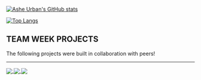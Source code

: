 <!-- <picture>
 <source media="(prefers-color-scheme: dark)" srcset="YOUR-DARKMODE-IMAGE">
 <source media="(prefers-color-scheme: light)" srcset="YOUR-LIGHTMODE-IMAGE">
 <img alt="YOUR-ALT-TEXT" src="YOUR-DEFAULT-IMAGE">
</picture> -->

[![Ashe Urban's GitHub stats](https://github-readme-stats.vercel.app/api?username=asheurban&show_icons=true&theme=calm)](https://github.com/asheurban/github-readme-stats)

[![Top Langs](https://github-readme-stats.vercel.app/api/top-langs/?username=asheurban&layout=compact&theme=calm&hide_progress=true)](https://github.com/asheurban/github-readme-stats)

## TEAM WEEK PROJECTS
The following projects were built in collaboration with peers!
<hr />
<a href="https://github.com/asheurban/spacejelly">
  <img align="center" src="https://github-readme-stats.vercel.app/api/pin/?username=asheurban&repo=spacejelly&theme=calm" />
</a>
<a href="https://github.com/asheurban/watch-out-for-frank">
  <img align="center" src="https://github-readme-stats.vercel.app/api/pin/?username=asheurban&repo=watch-out-for-frank&theme=calm" />
</a>
<a href="https://github.com/asheurban/the-event-handlers">
  <img align="center" src="https://github-readme-stats.vercel.app/api/pin/?username=asheurban&repo=the-event-handlers&theme=calm" />
</a>